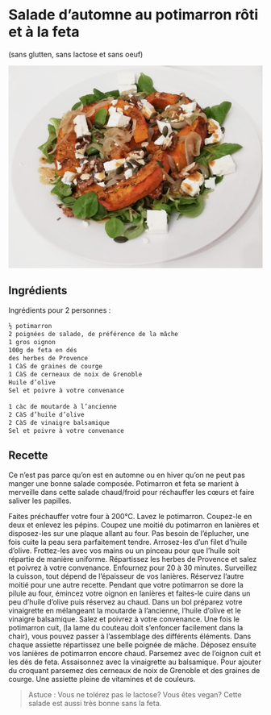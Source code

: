 # Salade d’automne au potimarron rôti et à la feta
(sans glutten, sans lactose et sans oeuf)  

![](../img/Salade-dautomne-au-potimarron-rti-et--la-feta.jpg)

## Ingrédients
Ingrédients pour 2 personnes :

    ½ potimarron
    2 poignées de salade, de préférence de la mâche
    1 gros oignon
    100g de feta en dés
    des herbes de Provence
    1 CàS de graines de courge
    1 CàS de cerneaux de noix de Grenoble
    Huile d’olive
    Sel et poivre à votre convenance
    
    1 càc de moutarde à l’ancienne
    2 CàS d’huile d’olive
    2 CàS de vinaigre balsamique
    Sel et poivre à votre convenance

## Recette
Ce n’est pas parce qu’on est en automne ou en hiver qu’on ne peut pas manger une bonne salade composée. Potimarron et feta se marient à merveille dans cette salade chaud/froid pour réchauffer les cœurs et faire saliver les papilles.

Faites préchauffer votre four à 200°C.
Lavez le potimarron. Coupez-le en deux et enlevez les pépins. Coupez une moitié du potimarron en lanières et disposez-les sur une plaque allant au four. Pas besoin de l’éplucher, une fois cuite la peau sera parfaitement tendre. Arrosez-les d’un filet d’huile d’olive. Frottez-les avec vos mains ou un pinceau pour que l’huile soit répartie de manière uniforme. Répartissez les herbes de Provence et salez et poivrez à votre convenance. Enfournez pour 20 à 30 minutes. Surveillez la cuisson, tout dépend de l’épaisseur de vos lanières.
Réservez l’autre moitié pour une autre recette.
Pendant que votre potimarron se dore la pilule au four, émincez votre oignon en lanières et faites-le cuire dans un peu d’huile d’olive puis réservez au chaud.
Dans un bol préparez votre vinaigrette en mélangeant la moutarde à l’ancienne, l’huile d’olive et le vinaigre balsamique. Salez et poivrez à votre convenance.
Une fois le potimarron cuit, (la lame du couteau doit s’enfoncer facilement dans la chair), vous pouvez passer à l’assemblage des différents éléments. Dans chaque assiette répartissez une belle poignée de mâche. Déposez ensuite vos lanières de potimarron encore chaud. Parsemez avec de l’oignon cuit et les dés de feta. Assaisonnez avec la vinaigrette au balsamique. Pour ajouter du croquant parsemez des cerneaux de noix de Grenoble et des graines de courge.
Une assiette pleine de vitamines et de couleurs.

> Astuce : Vous ne tolérez pas le lactose? Vous êtes vegan? Cette salade est aussi très bonne sans la feta.

